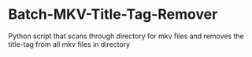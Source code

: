# Batch-MKV-Title-Tag-Remover
Python script that scans through directory for mkv files and removes the title-tag from all mkv files in directory

